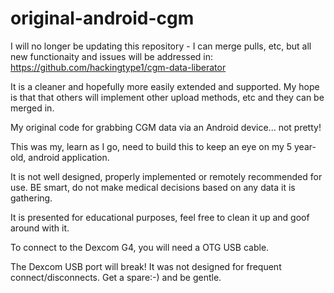 original-android-cgm
====================
I will no longer be updating this repository - I can merge pulls, etc, but all new functionaity and issues will be addressed in: https://github.com/hackingtype1/cgm-data-liberator

It is a cleaner and hopefully more easily extended and supported. My hope is that that others will implement other upload methods, etc and they can be merged in.


My original code for grabbing CGM data via an Android device... not pretty!

This was my, learn as I go, need to build this to keep an eye on my 5 year-old, android application.

It is not well designed, properly implemented or remotely recommended for use. BE smart, do not make medical decisions based on any data it is gathering.

It is presented for educational purposes, feel free to clean it up and goof around with it.

To connect to the Dexcom G4, you will need a OTG USB cable.

The Dexcom USB port will break! It was not designed for frequent connect/disconnects. Get a spare:-) and be gentle.
